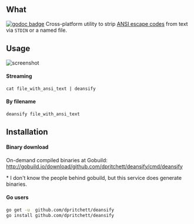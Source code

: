 ## What
[![godoc badge](http://godoc.org/github.com/dpritchett/deansify?status.png)](http://godoc.org/github.com/dpritchett/deansify)
Cross-platform utility to strip [ANSI escape codes](http://en.wikipedia.org/wiki/ANSI_escape_code#Colors) from text via `STDIN` or a named file.

## Usage

![screenshot](http://i.imgur.com/1E9Lcnt.png)

#### Streaming
`cat file_with_ansi_text | deansify`

#### By filename
`deansify file_with_ansi_text`

## Installation
#### Binary download
On-demand compiled binaries at Gobuild: http://gobuild.io/download/github.com/dpritchett/deansify/cmd/deansify

\* I don't know the people behind gobuild, but this service does generate binaries.

#### Go users
```sh
go get -u  github.com/dpritchett/deansify
go install github.com/dpritchett/deansify
```
